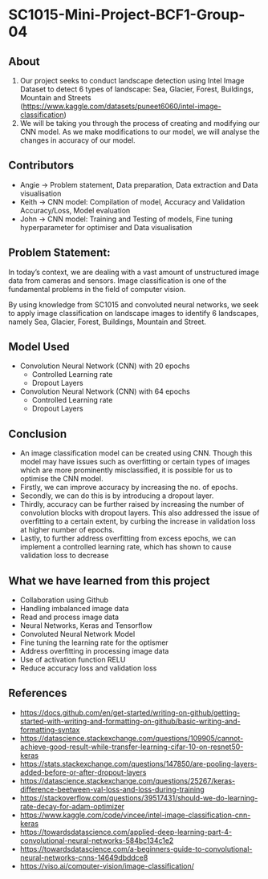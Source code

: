# SC1015-Mini-Project-BCF1-Group-04

## About 
1. Our project seeks to conduct landscape detection using Intel Image Dataset to detect 6 types of landscape: Sea, Glacier, Forest, Buildings, Mountain and Streets (https://www.kaggle.com/datasets/puneet6060/intel-image-classification)
2. We will be taking you through the process of creating and modifying our CNN model. As we make modifications to our model, we will analyse the changes in accuracy of our model.

## Contributors 
- Angie -> Problem statement, Data preparation, Data extraction and Data visualisation
- Keith -> CNN model: Compilation of model, Accuracy and Validation Accuracy/Loss, Model evaluation
- John -> CNN model: Training and Testing of models, Fine tuning hyperparameter for optimiser and Data visualisation 

## Problem Statement: 
In today’s context, we are dealing with a vast amount of unstructured image data from cameras and sensors. Image classification is one of the fundamental problems in the field of computer vision.

By using knowledge from SC1015 and convoluted neural networks, we seek to apply image classification on landscape images to identify 6 landscapes, namely Sea, Glacier, Forest, Buildings, Mountain and Street.

## Model Used 
- Convolution Neural Network (CNN) with 20 epochs 
    - Controlled Learning rate
    - Dropout Layers
- Convolution Neural Network (CNN) with 64 epochs 
    - Controlled Learning rate
    - Dropout Layers
   
## Conclusion
- An image classification model can be created using CNN. Though this model may have issues such as overfitting or certain types of images which are more prominently misclassified, it is possible for us to optimise the CNN model.
- Firstly, we can improve accuracy by increasing the no. of epochs. 
- Secondly, we can do this is by introducing a dropout layer. 
- Thirdly, accuracy can be further raised by  increasing the number of convolution blocks with dropout layers. This also addressed the issue of overfitting to a certain extent, by curbing the increase in validation loss at higher number of epochs. 
- Lastly, to further address overfitting from excess epochs, we can implement a controlled learning rate, which has shown to cause validation loss to decrease

## What we have learned from this project
- Collaboration using Github
- Handling imbalanced image data 
- Read and process image data
- Neural Networks, Keras and Tensorflow
- Convoluted Neural Network Model
- Fine tuning the learning rate for the optismer 
- Address overfitting in processing image data
- Use of activation function RELU
- Reduce accuracy loss and validation loss


## References
- https://docs.github.com/en/get-started/writing-on-github/getting-started-with-writing-and-formatting-on-github/basic-writing-and-formatting-syntax
- https://datascience.stackexchange.com/questions/109905/cannot-achieve-good-result-while-transfer-learning-cifar-10-on-resnet50-keras
- https://stats.stackexchange.com/questions/147850/are-pooling-layers-added-before-or-after-dropout-layers
- https://datascience.stackexchange.com/questions/25267/keras-difference-beetween-val-loss-and-loss-during-training
- https://stackoverflow.com/questions/39517431/should-we-do-learning-rate-decay-for-adam-optimizer
- https://www.kaggle.com/code/vincee/intel-image-classification-cnn-keras
- https://towardsdatascience.com/applied-deep-learning-part-4-convolutional-neural-networks-584bc134c1e2
- https://towardsdatascience.com/a-beginners-guide-to-convolutional-neural-networks-cnns-14649dbddce8
- https://viso.ai/computer-vision/image-classification/
